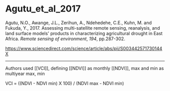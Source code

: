 # Agutu_et_al_2017

Agutu, N.O., Awange, J.L., Zerihun, A., Ndehedehe, C.E., Kuhn, M. and Fukuda, Y., 2017. Assessing multi-satellite remote sensing, reanalysis, and land surface models' products in characterizing agricultural drought in East Africa. _Remote sensing of environment_, _194_, pp.287-302.

https://www.sciencedirect.com/science/article/abs/pii/S003442571730144X

---

Authors used [[VCI]], defining [[NDVI]] as monthly [[NDVI]], max and min as multiyear max, min

VCI = ((NDVI - NDVI min) X 100) / (NDVI max - NDVI min)
